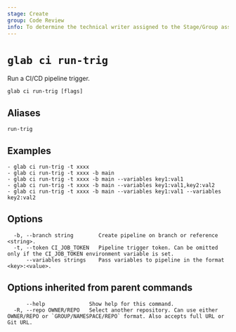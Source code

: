 ```yaml
---
stage: Create
group: Code Review
info: To determine the technical writer assigned to the Stage/Group associated with this page, see https://about.gitlab.com/handbook/product/ux/technical-writing/#assignments
---
```


<!--
This documentation is auto generated by a script.
Please do not edit this file directly. Run `make gen-docs` instead.
-->

# `glab ci run-trig`

Run a CI/CD pipeline trigger.

```plaintext
glab ci run-trig [flags]
```

## Aliases

```plaintext
run-trig
```

## Examples

```console
- glab ci run-trig -t xxxx
- glab ci run-trig -t xxxx -b main
- glab ci run-trig -t xxxx -b main --variables key1:val1
- glab ci run-trig -t xxxx -b main --variables key1:val1,key2:val2
- glab ci run-trig -t xxxx -b main --variables key1:val1 --variables key2:val2

```

## Options

```plaintext
  -b, --branch string        Create pipeline on branch or reference <string>.
  -t, --token CI_JOB_TOKEN   Pipeline trigger token. Can be omitted only if the CI_JOB_TOKEN environment variable is set.
      --variables strings    Pass variables to pipeline in the format <key>:<value>.
```

## Options inherited from parent commands

```plaintext
      --help              Show help for this command.
  -R, --repo OWNER/REPO   Select another repository. Can use either OWNER/REPO or `GROUP/NAMESPACE/REPO` format. Also accepts full URL or Git URL.
```
